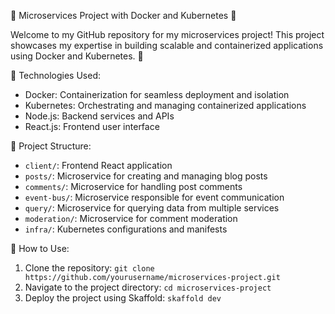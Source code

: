 🚀 Microservices Project with Docker and Kubernetes 🐳

Welcome to my GitHub repository for my microservices project! This project showcases my expertise in building scalable and containerized applications using Docker and Kubernetes. 🌟

🔧 Technologies Used:
- Docker: Containerization for seamless deployment and isolation
- Kubernetes: Orchestrating and managing containerized applications
- Node.js: Backend services and APIs
- React.js: Frontend user interface

📁 Project Structure:
- `client/`: Frontend React application
- `posts/`: Microservice for creating and managing blog posts
- `comments/`: Microservice for handling post comments
- `event-bus/`: Microservice responsible for event communication
- `query/`: Microservice for querying data from multiple services
- `moderation/`: Microservice for comment moderation
- `infra/`: Kubernetes configurations and manifests

🚀 How to Use:
1. Clone the repository: `git clone https://github.com/yourusername/microservices-project.git`
2. Navigate to the project directory: `cd microservices-project`
3. Deploy the project using Skaffold: `skaffold dev`
